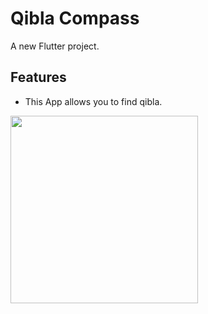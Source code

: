 # Qibla Compass

A new Flutter project.

## Features

- This App allows you to find qibla.

<img src = "https://user-images.githubusercontent.com/126548231/226540922-05761f7c-ef32-4c5b-80ad-bdb27ddb3e79.png" width = "300">
